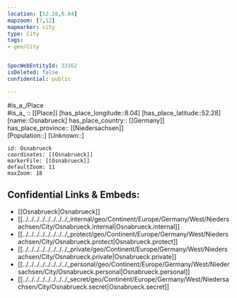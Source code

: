 ```yaml
---
location: [52.28,8.04] 
mapzoom: [7,12] 
mapmarker: city 
type: City
tags:
- geo/City


SpocWebEntityId: 33162
isDeleted: false
confidential: public

---
```

#is_a_/Place  
#is_a_ :: [[Place]] 
[has_place_longitude::8.04] 
[has_place_latitude::52.28] 
[name::Osnabrueck] 
has_place_country:: [[Germany]]  
has_place_province:: [[Niedersachsen]]  
[Population::] 
[Unknown::] 


```leaflet
id: Osnabrueck
coordinates: [[Osnabrueck]] 
markerFile: [[Osnabrueck]] 
defaultZoom: 11 
maxZoom: 18
```


## Confidential Links & Embeds: 
- [[Osnabrueck|Osnabrueck]]  
- [[../../../../../../../../_internal/geo/Continent/Europe/Germany/West/Niedersachsen/City/Osnabrueck.internal|Osnabrueck.internal]] 
- [[../../../../../../../../_protect/geo/Continent/Europe/Germany/West/Niedersachsen/City/Osnabrueck.protect|Osnabrueck.protect]] 
- [[../../../../../../../../_private/geo/Continent/Europe/Germany/West/Niedersachsen/City/Osnabrueck.private|Osnabrueck.private]] 
- [[../../../../../../../../_personal/geo/Continent/Europe/Germany/West/Niedersachsen/City/Osnabrueck.personal|Osnabrueck.personal]] 
- [[../../../../../../../../_secret/geo/Continent/Europe/Germany/West/Niedersachsen/City/Osnabrueck.secret|Osnabrueck.secret]] 
